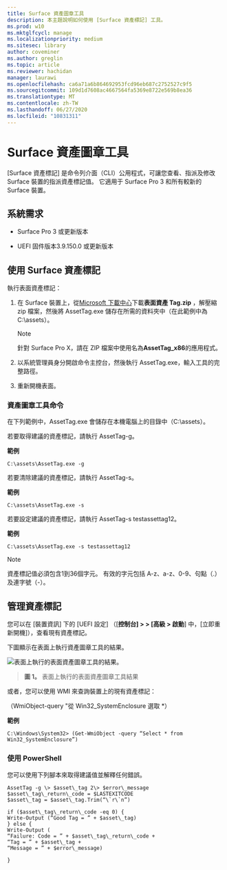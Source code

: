 ```yaml
---
title: Surface 資產圖章工具
description: 本主題說明如何使用 [Surface 資產標記] 工具。
ms.prod: w10
ms.mktglfcycl: manage
ms.localizationpriority: medium
ms.sitesec: library
author: coveminer
ms.author: greglin
ms.topic: article
ms.reviewer: hachidan
manager: laurawi
ms.openlocfilehash: ca6a71a6b864692953fcd96eb687c2752527c9f5
ms.sourcegitcommit: 109d1d7608ac4667564fa5369e8722e569b8ea36
ms.translationtype: MT
ms.contentlocale: zh-TW
ms.lasthandoff: 06/27/2020
ms.locfileid: "10831311"
---
```

# Surface 資產圖章工具

[Surface 資產標記] 是命令列介面（CLI）公用程式，可讓您查看、指派及修改 Surface 裝置的指派資產標記值。 它適用于 Surface Pro 3 和所有較新的 Surface 裝置。

## 系統需求

- Surface Pro 3 或更新版本

- UEFI 固件版本3.9.150.0 或更新版本

## 使用 Surface 資產標記 

執行表面資產標記：

1.  在 Surface 裝置上，從[Microsoft 下載中心](https://www.microsoft.com/download/details.aspx?id=46703)下載**表面資產 Tag.zip** ，解壓縮 zip 檔案，然後將 AssetTag.exe 儲存在所需的資料夾中（在此範例中為 C:\\assets）。

    > [!NOTE]
    > 針對 Surface Pro X，請在 ZIP 檔案中使用名為**AssetTag_x86**的應用程式。 

2.  以系統管理員身分開啟命令主控台，然後執行 AssetTag.exe，輸入工具的完整路徑。

3.  重新開機表面。

### 資產圖章工具命令   
在下列範例中，AssetTag.exe 會儲存在本機電腦上的目錄中（C:\assets）。 

若要取得建議的資產標記，請執行 AssetTag-g。

**範例**

   ```
 C:\assets\AssetTag.exe -g
  ```
 
 若要清除建議的資產標記，請執行 AssetTag-s。
 
 **範例**
 
   ```
C:\assets\AssetTag.exe -s
  ```
若要設定建議的資產標記，請執行 AssetTag-s testassettag12。

**範例**

```
C:\assets\AssetTag.exe -s testassettag12
```

>[!NOTE]
>資產標記值必須包含1到36個字元。 有效的字元包括 A-z、a-z、0-9、句點（.）及連字號（-）。


## 管理資產標記

您可以在 [裝置資訊] 下的 [UEFI 設定] （[**控制台] > > [高級 > 啟動**] 中，[立即重新開機]），查看現有資產標記。

下圖顯示在表面上執行資產圖章工具的結果。

![表面上執行的表面資產圖章工具的結果。
](images/assettag-fig1.png)

> **圖 1。** 表面上執行的表面資產圖章工具結果

或者，您可以使用 WMI 來查詢裝置上的現有資產標記：

（WmiObject-query "從 Win32_SystemEnclosure 選取 *）

**範例**

   ```
C:\Windows\System32> (Get-WmiObject -query “Select * from Win32_SystemEnclosure”)
  ```
  
### 使用 PowerShell

您可以使用下列腳本來取得建議值並解釋任何錯誤。

 ```
AssetTag -g \> $asset\_tag 2\> $error\_message  
$asset\_tag\_return\_code = $LASTEXITCODE  
$asset\_tag = $asset\_tag.Trim(“\`r\`n”)

if ($asset\_tag\_return\_code -eq 0) {  
Write-Output (“Good Tag = ” + $asset\_tag)  
} else {  
Write-Output (  
“Failure: Code = ” + $asset\_tag\_return\_code +  
“Tag = ” + $asset\_tag +  
“Message = ” + $error\_message)

}
 ```
